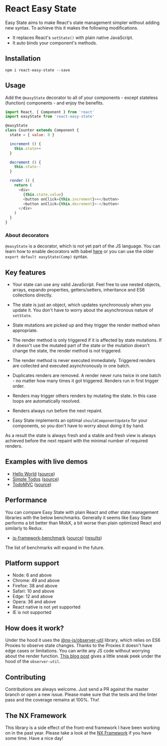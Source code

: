 # React Easy State

Easy State aims to make React's state management simpler without adding new syntax. To achieve this it makes the following modifications.

- It replaces React's `setState()` with plain native JavaScript.
- It auto binds your component's methods.

## Installation

`npm i react-easy-state --save`

## Usage

Add the `@easyState` decorator to all of your components - except stateless (function) components - and enjoy the benefits.

```js
import React, { Component } from 'react'
import easyState from 'react-easy-state'

@easyState
class Counter extends Component {
  state = { value: 0 }

  increment () {
    this.state++
  }

  decrement () {
    this.state--
  }

  render () {
    return (
      <div>
        {this.state.value}
        <button onClick={this.increment}>+</button>
        <button onClick={this.decrement}>-</button>
      </div>
    )
  }
}
```

### About decorators

`@easyState` is a decorator, which is not yet part of the JS language. You can learn how to enable decorators with babel [here](https://github.com/loganfsmyth/babel-plugin-transform-decorators-legacy) or you can use the older `export default easyState(Comp)` syntax.

## Key features

- Your state can use any valid JavaScript. Feel free to use nested objects, arrays, expando properties, getters/setters, inheritance and ES6 collections directly.

- The state is just an object, which updates synchronously when you update it. You don't have to worry about the asynchronous nature of `setState`.

- State mutations are picked up and they trigger the render method when appropriate.

- The render method is only triggered if it is affected by state mutations. If it doesn't use the mutated part of the state or the mutation doesn't change the state, the render method is not triggered.

- The render method is never executed immediately. Triggered renders are collected and executed asynchronously in one batch.

- Duplicates renders are removed. A render never runs twice in one batch - no matter how many times it got triggered. Renders run in first trigger order.

- Renders may trigger others renders by mutating the state. In this case loops are automatically resolved.

- Renders always run before the next repaint.

- Easy State implements an optimal `shouldComponentUpdate` for your components, so you don't have to worry about doing it by hand.

As a result the state is always fresh and a stable and fresh view is always achieved before the next repaint with the minimal number of required renders.

## Examples with live demos

- [Hello World](https://solkimicreb.github.io/react-easy-state/examples/helloWorld/) ([source](/examples/helloWorld/))
- [Simple Todos](https://solkimicreb.github.io/react-easy-state/examples/simpleTodos/) ([source](/examples/simpleTodos/))
- [TodoMVC](https://solkimicreb.github.io/react-easy-state/examples/todoMVC/) ([source](/examples/todoMVC/))

## Performance

You can compare Easy State with plain React and other state management libraries with the below benchmarks. Generally it seems like Easy State performs a bit better than MobX, a bit worse than plain optimized React and similarly to Redux.

- [js-framework-benchmark](https://github.com/krausest/js-framework-benchmark) ([source](https://github.com/krausest/js-framework-benchmark/tree/master/react-v15.5.4-easy-state-v1.0.3)) ([results](https://rawgit.com/krausest/js-framework-benchmark/master/webdriver-ts-results/table.html))

The list of benchmarks will expand in the future.

## Platform support

- Node: 6 and above
- Chrome: 49 and above
- Firefox: 38 and above
- Safari: 10 and above
- Edge: 12 and above
- Opera: 36 and above
- React native is not yet supported
- IE is not supported

## How does it work?

Under the hood it uses the [@nx-js/observer-util](https://github.com/nx-js/observer-util) library, which relies on ES6 Proxies to observe state changes. Thanks to the Proxies it doesn't have edge cases or limitations. You can write any JS code without worrying about the render function. [This blog post](https://blog.risingstack.com/writing-a-javascript-framework-data-binding-es6-proxy/) gives a little sneak peek under the hood of the `observer-util`.

## Contributing

Contributions are always welcome. Just send a PR against the master branch or open a new issue. Please make sure that the tests and the linter pass and the coverage remains at 100%. Thx!

## The NX Framework

This library is a side effect of the front-end framework I have been working on in the past year. Please take a look at the [NX Framework](https://nx-framework.com/) if you have some time. Have a nice day!
